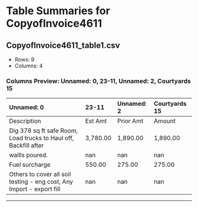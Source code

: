 # Table Summaries for CopyofInvoice4611

## CopyofInvoice4611_table1.csv
- Rows: 9
- Columns: 4
### Columns Preview: Unnamed: 0, 23-11, Unnamed: 2, Courtyards 15

| Unnamed: 0                                                            | 23-11    | Unnamed: 2   | Courtyards 15   |
|:----------------------------------------------------------------------|:---------|:-------------|:----------------|
| Description                                                           | Est Amt  | Prior Amt    | Amount          |
| Dig 378 sq ft safe Room, Load trucks to Haul off, Backfill after      | 3,780.00 | 1,890.00     | 1,890.00        |
| wallls poured.                                                        | nan      | nan          | nan             |
| Fuel surcharge                                                        | 550.00   | 275.00       | 275.00          |
| Others to cover all soil testing - eng cost, Any Import - export fill | nan      | nan          | nan             |

---